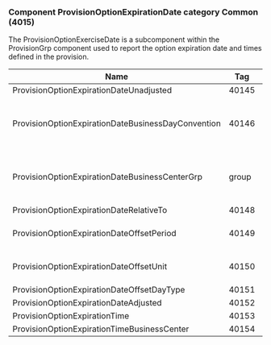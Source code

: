 ### Component ProvisionOptionExpirationDate category Common (4015)

The ProvisionOptionExerciseDate is a subcomponent within the ProvisionGrp component used to report the option expiration date and times defined in the provision.

| Name                                               | Tag   | Req'd | Documentation                                                                                                                               |
|----------------------------------------------------|-------|----------|-------------------------------------------------------------------------------------------------------------------------------|
| ProvisionOptionExpirationDateUnadjusted            | 40145 |       |                                                                                                                                |
| ProvisionOptionExpirationDateBusinessDayConvention | 40146 |       | When specified, this overrides the business day convention defined in the DateAdjustment component in Instrument. The specified value would be specific to this instance of the provisional option expiration date. |
| ProvisionOptionExpirationDateBusinessCenterGrp     | group |       | When specified, this overrides the business centers defined in the DateAdjustment component in Instrument. The specified values would be specific to this instance of the provisional option expiration date.       |
| ProvisionOptionExpirationDateRelativeTo            | 40148 |       |                                                                                                                                |
| ProvisionOptionExpirationDateOffsetPeriod          | 40149 |       | Conditionally required when ProvisionOptionExpirationDateOffsetUnit(40150) is specified.                                                                                                                            |
| ProvisionOptionExpirationDateOffsetUnit            | 40150 |       | Conditionally required when ProvisionOptionExpirationDateOffsetPeriod(40149) is specified.                                                                                                                          |
| ProvisionOptionExpirationDateOffsetDayType         | 40151 |       |                                                                                                                                |
| ProvisionOptionExpirationDateAdjusted              | 40152 |       |                                                                                                                                |
| ProvisionOptionExpirationTime                      | 40153 |       |                                                                                                                                |
| ProvisionOptionExpirationTimeBusinessCenter        | 40154 |       |                                                                                                                                |

